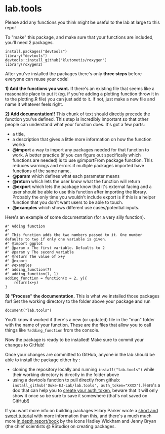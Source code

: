 # lab.tools

Please add any functions you think might be useful to the lab at large to this repo!

To "make" this package, and make sure that your functions are included, you'll need 2 packages. 

```
install.packages("devtools")
library("devtools")
devtools::install_github("klutometis/roxygen")
library(roxygen2)
```

After you've installed the packages there's only **three steps** before everyone can reuse your code! 

**1) Add the functions you want.** If there's an existing file that seems like a reasonable place to put it (eg. if you're adding a plotting function throw it in to the plotting.R file) you can just add to it. If not, just make a new file and name it whatever feels right. 

**2) Add documentation!!** This chunk of text should directly precede the function you've defined. This step is incredibly important so that other people can understand what your function does. It's got a few parts: 
* a title, 
* a description that gives a little more information on how the function works 
* **@import** a way to import any packages needed for that function to work. A better practice (if you can figure out specifically which functions are needed) is to use @importFrom package function. This reduces warnings and errors if multiple packages imported have functions of the same name.
* **@param** which defines what each parameter means
* **@return** which lets the user know what the function will return
* **@export** which lets the package know that it's external facing and a user should be able to use this function after importing the library. Probably the only time you wouldn't include export is if this is a helper function that you don't want users to be able to touch.
* **@examples** which shows different use cases/potential inputs. 

Here's an example of some documentation (for a very silly function).

```
#' Adding function
#'
#' This function adds the two numbers passed to it. One number defaults to two if only one variable is given. 
#' @import ggplot
#' @param x The first variable. Defaults to 2
#' @param y The second variable
#' @return The value of x+y 
#' @export
#' @examples
#' adding_function(7)
#' adding_function(1, 1)
adding_function = function(x = 2, y){
    return(x+y)
}
```

**3) "Process" the documentation.** This is what we installed those packages for! Set the working directory to the folder above your package and run

```
document("lab.tools")
```

You'll know it worked if there's a new (or updated) file in the "man" folder with the name of your function. These are the files that allow you to call things like `?adding_function` from the console.

Now the package is ready to be installed! Make sure to commit your changes to GitHub!

Once your changes are committed to GitHub, anyone in the lab should be able to install the package either by :
* cloning the repository locally and running `install("lab.tools")` while their working directory is directly in the folder above
* using a devtools function to pull directly from github: `install_github('Duke-EJ-Lab/lab.tools', auth_token="XXXX")`. Here's a doc that can help you to [create your auth_token](https://docs.github.com/en/authentication/keeping-your-account-and-data-secure/creating-a-personal-access-token), beware that it will only show it once so be sure to save it somewhere (that's not saved on GitHub!)

If you want more info on building packages Hilary Parker wrote a [short and sweet tutorial](https://hilaryparker.com/2014/04/29/writing-an-r-package-from-scratch/) with more information than this, and there's a much much more [in depth report/book](https://r-pkgs.org/) by the icons Hadley Wickham and Jenny Bryan (the chief scientists @ RStudio) on creating packages. 
